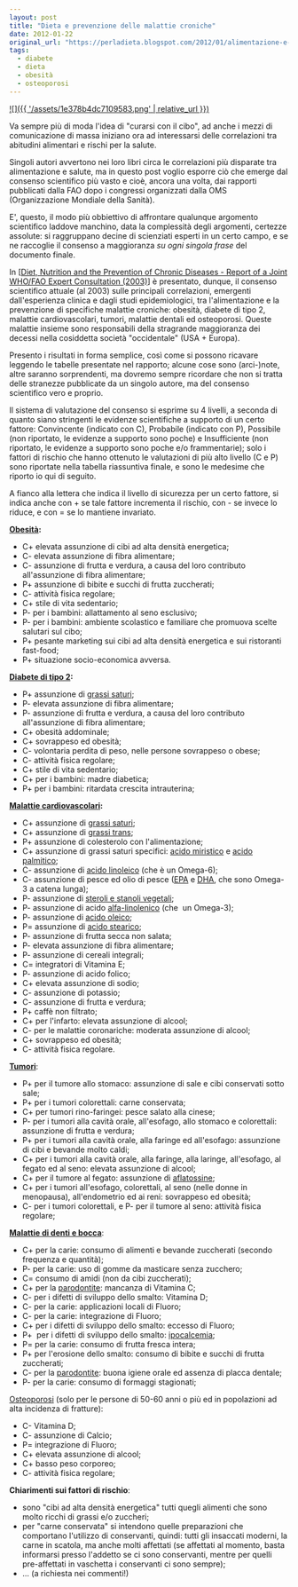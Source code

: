 ```yaml
---
layout: post
title: "Dieta e prevenzione delle malattie croniche"
date: 2012-01-22
original_url: "https://perladieta.blogspot.com/2012/01/alimentazione-e-prevenzione-di-malattie.html"
tags:
  - diabete
  - dieta
  - obesità
  - osteoporosi
---
```


[![]({{ '/assets/1e378b4dc7109583.png' | relative_url }})](http://perladieta.blogspot.it/2012/01/alimentazione-e-prevenzione-di-malattie.html)

Va sempre più di moda l'idea di "curarsi con il cibo", ad anche i mezzi di comunicazione di massa iniziano ora ad interessarsi delle correlazioni tra abitudini alimentari e rischi per la salute.

Singoli autori avvertono nei loro libri circa le correlazioni più disparate tra alimentazione e salute, ma in questo post voglio esporre ciò che emerge dal consenso scientifico più vasto e cioè, ancora una volta, dai rapporti pubblicati dalla FAO dopo i congressi organizzati dalla OMS (Organizzazione Mondiale della Sanità).

E', questo, il modo più obbiettivo di affrontare qualunque argomento scientifico laddove manchino, data la complessità degli argomenti, certezze assolute: si raggruppano decine di scienziati esperti in un certo campo, e se ne raccoglie il consenso a maggioranza *su ogni singola frase* del documento finale.

In [[Diet, Nutrition and the Prevention of Chronic Diseases - Report of a Joint WHO/FAO Expert Consultation (2003)](http://www.fao.org/DOCREP/005/AC911E/AC911E00.HTM)] è presentato, dunque, il consenso scientifico attuale (al 2003) sulle principali correlazioni, emergenti dall'esperienza clinica e dagli studi epidemiologici, tra l'alimentazione e la prevenzione di specifiche malattie croniche: obesità, diabete di tipo 2, malattie cardiovascolari, tumori, malattie dentali ed osteoporosi. Queste malattie insieme sono responsabili della stragrande maggioranza dei decessi nella cosiddetta società "occidentale" (USA + Europa).

Presento i risultati in forma semplice, così come si possono ricavare leggendo le tabelle presentate nel rapporto; alcune cose sono (arci-)note, altre saranno sorprendenti, ma dovremo sempre ricordare che non si tratta delle stranezze pubblicate da un singolo autore, ma del consenso scientifico vero e proprio.

Il sistema di valutazione del consenso si esprime su 4 livelli, a seconda di quanto siano stringenti le evidenze scientifiche a supporto di un certo fattore: Convincente (indicato con C), Probabile (indicato con P), Possibile (non riportato, le evidenze a supporto sono poche) e Insufficiente (non riportato, le evidenze a supporto sono poche e/o frammentarie); solo i fattori di rischio che hanno ottenuto le valutazioni di più alto livello (C e P) sono riportate nella tabella riassuntiva finale, e sono le medesime che riporto io qui di seguito.

A fianco alla lettera che indica il livello di sicurezza per un certo fattore, si indica anche con + se tale fattore incrementa il rischio, con - se invece lo riduce, e con = se lo mantiene invariato.

**[Obesità](http://it.wikipedia.org/wiki/Obesit%C3%A0):**

* C+ elevata assunzione di cibi ad alta densità energetica;
* C- elevata assunzione di fibra alimentare;
* C- assunzione di frutta e verdura, a causa del loro contributo all'assunzione di fibra alimentare;
* P+ assunzione di bibite e succhi di frutta zuccherati;
* C- attività fisica regolare;
* C+ stile di vita sedentario;
* P- per i bambini: allattamento al seno esclusivo;
* P- per i bambini: ambiente scolastico e familiare che promuova scelte salutari sul cibo;
* P+ pesante marketing sui cibi ad alta densità energetica e sui ristoranti fast-food;
* P+ situazione socio-economica avversa.

**[Diabete di tipo 2](http://it.wikipedia.org/wiki/Diabete_mellito_di_tipo_2):**

* P+ assunzione di [grassi saturi](http://it.wikipedia.org/wiki/Acidi_grassi_saturi);
* P- elevata assunzione di fibra alimentare;
* P- assunzione di frutta e verdura, a causa del loro contributo all'assunzione di fibra alimentare;
* C+ obesità addominale;
* C+ sovrappeso ed obesità;
* C- volontaria perdita di peso, nelle persone sovrappeso o obese;
* C- attività fisica regolare;
* C+ stile di vita sedentario;
* C+ per i bambini: madre diabetica;
* P+ per i bambini: ritardata crescita intrauterina;

**[Malattie cardiovascolari](http://it.wikipedia.org/wiki/Cardiologia#Malattie_cardiovascolari):**

* C+ assunzione di [grassi saturi](http://it.wikipedia.org/wiki/Acidi_grassi_saturi);
* C+ assunzione di [grassi trans](http://it.wikipedia.org/wiki/Acidi_grassi_trans);
* P+ assunzione di colesterolo con l'alimentazione;
* C+ assunzione di grassi saturi specifici: [acido miristico](http://it.wikipedia.org/wiki/Acido_miristico) e [acido palmitico](http://it.wikipedia.org/wiki/Acido_palmitico);
* C- assunzione di [acido linoleico](http://it.wikipedia.org/wiki/Acido_linoleico) (che è un Omega-6);
* C- assunzione di pesce ed olio di pesce ([EPA](http://it.wikipedia.org/wiki/Acido_eicosapentaenoico) e [DHA](http://it.wikipedia.org/wiki/Acido_docosaesaenoico), che sono Omega-3 a catena lunga);
* P- assunzione di [steroli e stanoli vegetali](http://it.wikipedia.org/wiki/Steroli);
* P- assunzione di acido [alfa-linolenico](http://it.wikipedia.org/wiki/Acido_linolenico) (che  un Omega-3);
* P- assunzione di [acido oleico](http://it.wikipedia.org/wiki/Acido_oleico);
* P= assunzione di [acido stearico](http://it.wikipedia.org/wiki/Acido_stearico);
* P- assunzione di frutta secca non salata;
* P- elevata assunzione di fibra alimentare;
* P- assunzione di cereali integrali;
* C= integratori di Vitamina E;
* P- assunzione di acido folico;
* C+ elevata assunzione di sodio;
* C- assunzione di potassio;
* C- assunzione di frutta e verdura;
* P+ caffè non filtrato;
* C+ per l'infarto: elevata assunzione di alcool;
* C- per le malattie coronariche: moderata assunzione di alcool;
* C+ sovrappeso ed obesità;
* C- attività fisica regolare.

**[Tumori](http://it.wikipedia.org/wiki/Tumore)**:

* P+ per il tumore allo stomaco: assunzione di sale e cibi conservati sotto sale;
* P+ per i tumori colorettali: carne conservata;
* C+ per tumori rino-faringei: pesce salato alla cinese;
* P- per i tumori alla cavità orale, all'esofago, allo stomaco e colorettali: assunzione di frutta e verdura;
* P+ per i tumori alla cavità orale, alla faringe ed all'esofago: assunzione di cibi e bevande molto caldi;
* C+ per i tumori alla cavità orale, alla faringe, alla laringe, all'esofago, al fegato ed al seno: elevata assunzione di alcool;
* C+ per il tumore al fegato: assunzione di [aflatossine](http://it.wikipedia.org/wiki/Aflatossina);
* C+ per i tumori all'esofago, colorettali, al seno (nelle donne in menopausa), all'endometrio ed ai reni: sovrappeso ed obesità;
* C- per i tumori colorettali, e P- per il tumore al seno: attività fisica regolare;

**[Malattie di denti e bocca](http://it.wikipedia.org/wiki/Odontoiatria)**:

* C+ per la carie: consumo di alimenti e bevande zuccherati (secondo frequenza e quantità);
* P- per la carie: uso di gomme da masticare senza zucchero;
* C= consumo di amidi (non da cibi zuccherati);
* C+ per la [parodontite](http://it.wikipedia.org/wiki/Parodontite): mancanza di Vitamina C;
* C- per i difetti di sviluppo dello smalto: Vitamina D;
* C- per la carie: applicazioni locali di Fluoro;
* C- per la carie: integrazione di Fluoro;
* C+ per i difetti di sviluppo dello smalto: eccesso di Fluoro;
* P+  per i difetti di sviluppo dello smalto: [ipocalcemia](http://it.wikipedia.org/wiki/Ipocalcemia);
* P= per la carie: consumo di frutta fresca intera;
* P+ per l'erosione dello smalto: consumo di bibite e succhi di frutta zuccherati;
* C- per la [parodontite](http://it.wikipedia.org/wiki/Parodontite): buona igiene orale ed assenza di placca dentale;
* P- per la carie: consumo di formaggi stagionati;

[Osteoporosi](http://it.wikipedia.org/wiki/Osteoporosi) (solo per le persone di 50-60 anni o più ed in popolazioni ad alta incidenza di fratture):

* C- Vitamina D;
* C- assunzione di Calcio;
* P= integrazione di Fluoro;
* C+ elevata assunzione di alcool;
* C+ basso peso corporeo;
* C- attività fisica regolare;

**Chiarimenti sui fattori di rischio**:  

* sono "cibi ad alta densità energetica" tutti quegli alimenti che sono molto ricchi di grassi e/o zuccheri;
* per "carne conservata" si intendono quelle preparazioni che comportano l'utilizzo di conservanti, quindi: tutti gli insaccati moderni, la carne in scatola, ma anche molti affettati (se affettati al momento, basta informarsi presso l'addetto se ci sono conservanti, mentre per quelli pre-affettati in vaschetta i conservanti ci sono sempre);
* ... (a richiesta nei commenti!)
